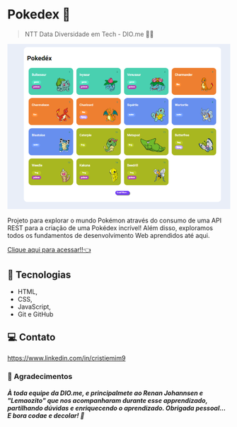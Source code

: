 # Pokedex 👾

> NTT Data Diversidade em Tech - DIO.me 👩‍💻

![preview](./.github/preview.png)

Projeto para explorar o mundo Pokémon através do consumo de uma API REST para a criação de uma Pokédex incrível! 
Além disso, exploramos todos os fundamentos de desenvolvimento Web aprendidos até aqui.

[Clique aqui para acessar!!👈](https://tiemi9.github.io/DIO-NTTData-Pokedex/)

## 📡 Tecnologias

- HTML,
- CSS,
- JavaScript,
-  Git e GitHub 

##  💻 Contato

https://www.linkedin.com/in/cristiemim9

 ### 🎉 Agradecimentos 
##### À toda equipe da DIO.me, e principalmete ao Renan Johannsen e "Lemaozito" que nos acompanharam durante esse apprendizado, partilhando dúvidas e enriquecendo o aprendizado. Obrigada pessoal... E bora codae e decolar! 🚀